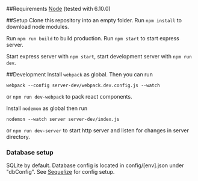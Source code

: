 ##Requirements
[Node](https://nodejs.org/en/) (tested with 6.10.0)

##Setup
Clone this repository into an empty folder. Run ``npm install`` to download node modules. 

Run ``npm run build`` to build production. Run ``npm start`` to start express server.

Start express server with ``npm start``, start development server with ``npm run dev``. 

##Development
Install ``webpack`` as global. Then you can run 
```
webpack --config server-dev/webpack.dev.config.js --watch
``` 
or ``npm run dev-webpack`` to pack react components. 

Install ``nodemon`` as global then run
```
nodemon --watch server server-dev/index.js
```
or ``npm run dev-server`` to start http server and listen for changes in server directory.

### Database setup
SQLite by default. Database config is located in config/\[env\].json under "dbConfig". See [Sequelize](http://docs.sequelizejs.com/en/v3/) for config setup.
